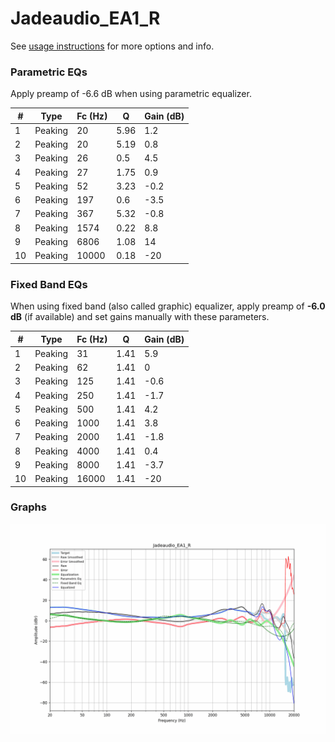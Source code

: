 # Jadeaudio_EA1_R
See [usage instructions](https://github.com/jaakkopasanen/AutoEq#usage) for more options and info.

### Parametric EQs
Apply preamp of -6.6 dB when using parametric equalizer.

|   # | Type    |   Fc (Hz) |    Q |   Gain (dB) |
|-----|---------|-----------|------|-------------|
|   1 | Peaking |        20 | 5.96 |         1.2 |
|   2 | Peaking |        20 | 5.19 |         0.8 |
|   3 | Peaking |        26 | 0.5  |         4.5 |
|   4 | Peaking |        27 | 1.75 |         0.9 |
|   5 | Peaking |        52 | 3.23 |        -0.2 |
|   6 | Peaking |       197 | 0.6  |        -3.5 |
|   7 | Peaking |       367 | 5.32 |        -0.8 |
|   8 | Peaking |      1574 | 0.22 |         8.8 |
|   9 | Peaking |      6806 | 1.08 |        14   |
|  10 | Peaking |     10000 | 0.18 |       -20   |

### Fixed Band EQs
When using fixed band (also called graphic) equalizer, apply preamp of **-6.0 dB** (if available) and set gains manually with these parameters.

|   # | Type    |   Fc (Hz) |    Q |   Gain (dB) |
|-----|---------|-----------|------|-------------|
|   1 | Peaking |        31 | 1.41 |         5.9 |
|   2 | Peaking |        62 | 1.41 |         0   |
|   3 | Peaking |       125 | 1.41 |        -0.6 |
|   4 | Peaking |       250 | 1.41 |        -1.7 |
|   5 | Peaking |       500 | 1.41 |         4.2 |
|   6 | Peaking |      1000 | 1.41 |         3.8 |
|   7 | Peaking |      2000 | 1.41 |        -1.8 |
|   8 | Peaking |      4000 | 1.41 |         0.4 |
|   9 | Peaking |      8000 | 1.41 |        -3.7 |
|  10 | Peaking |     16000 | 1.41 |       -20   |

### Graphs
![](./Jadeaudio_EA1_R.png)
